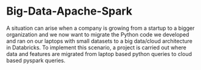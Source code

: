 # Big-Data-Apache-Spark
A situation can arise when a company is growing from a startup to a bigger organization and we now want to migrate the Python code we developed and ran on our laptops with small datasets to a big data/cloud architecture in Databricks.
To implement this scenario, a project is carried out where data and features are migrated from laptop based python queries to cloud based pyspark queries.
